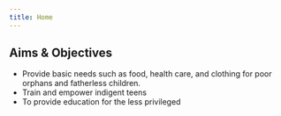 ```yaml
---
title: Home
---
```

## Aims & Objectives

- Provide basic needs such as food, health care, and clothing for poor orphans and fatherless children.
- Train and empower indigent teens
- To provide education for the less privileged








